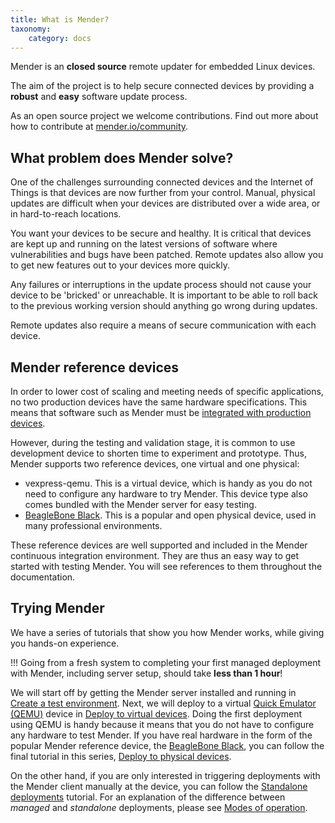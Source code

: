 ```yaml
---
title: What is Mender?
taxonomy:
    category: docs
---
```


Mender is an **closed source** remote updater for embedded Linux devices.

The aim of the project is to help secure connected devices by providing a **robust** and **easy** software update process.

As an open source project we welcome contributions. Find out more about how to contribute at [mender.io/community](https://mender.io/community?target=_blank).


## What problem does Mender solve?

One of the challenges surrounding connected devices and the Internet of Things is that devices are now further from your control. Manual, physical updates are difficult when your devices are distributed over a wide area, or in hard-to-reach locations.

You want your devices to be secure and healthy. It is critical that devices are kept up and running on the latest versions of software where vulnerabilities and bugs have been patched. Remote updates also allow you to get new features out to your devices more quickly.

Any failures or interruptions in the update process should not cause your device to be 'bricked' or unreachable. It is important to be able to roll back to the previous working version should anything go wrong during updates.

Remote updates also require a means of secure communication with each device.


## Mender reference devices

In order to lower cost of scaling and meeting needs of specific applications, no two production devices have the same hardware specifications.
This means that software such as Mender must be [integrated with production devices](../../Devices).

However, during the testing and validation stage, it is common to use development device to shorten time to experiment and prototype.
Thus, Mender supports two reference devices, one virtual and one physical:

* vexpress-qemu. This is a virtual device, which is handy as you do not need to configure any hardware to try Mender. This device type also comes bundled with the Mender server for easy testing.
* [BeagleBone Black](https://beagleboard.org/black?target=_blank). This is a popular and open physical device, used in many professional environments.

These reference devices are well supported and included in the Mender continuous integration environment.
They are thus an easy way to get started with testing Mender.
You will see references to them throughout the documentation.


## Trying Mender

We have a series of tutorials that show you how Mender works, while giving you hands-on experience.

!!! Going from a fresh system to completing your first managed deployment with Mender, including server setup, should take **less than 1 hour**!

We will start off by getting the Mender server installed and running in [Create a test environment](../Create-a-test-environment).
Next, we will deploy to a virtual [Quick Emulator (QEMU)](http://qemu.org?target=_blank) device in [Deploy to virtual devices](../Deploy-to-virtual-devices).
Doing the first deployment using QEMU is handy because it means that you do not have to configure any hardware to test Mender.
If you have real hardware in the form of the popular Mender reference device, the [BeagleBone Black](https://beagleboard.org/black?target=_blank),
you can follow the final tutorial in this series, [Deploy to physical devices](../Deploy-to-physical-devices).

On the other hand, if you are only interested in triggering deployments with the Mender client manually at the device,
you can follow the [Standalone deployments](../Standalone-deployments) tutorial. For an explanation of the
difference between *managed* and *standalone* deployments, please see
[Modes of operation](../../Architecture/Overview#modes-of-operation).
